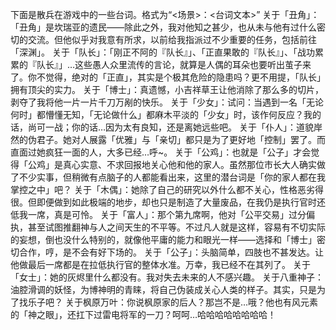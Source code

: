 下面是散兵在游戏中的一些台词。格式为“<场景>：<台词文本>”
关于「丑角」：「丑角」是坎瑞亚的遗民——除此之外，我对他知之甚少，也从未与他有过什么密切的交流。但他似乎对我意有所求，以前给我指派过不少重要的任务，包括前往「深渊」。
关于「队长」：「刚正不阿的『队长』」、「正直果敢的『队长』」、「战功累累的『队长』」…这些愚人众里流传的言论，就算是人偶的耳朵也要听出茧子来了。你不觉得，绝对的「正直」，其实是个极其危险的隐患吗？更不用提，「队长」拥有顶尖的实力。
关于「博士」：真遗憾，小吉祥草王让他消除了那么多的切片，剥夺了我将他一片一片千刀万剐的快乐。
关于「少女」：试问：当遇到一名「无论何时」都懵懂无知，「无论做什么」都麻木平淡的「少女」时，该作何反应？我的话，尚可一战；你的话…因为太有良知，还是离她远些吧。
关于「仆人」：道貌岸然的伪君子。她对人展露「优雅」与「亲切」都只是为了更好地「控制」罢了。而直面过她疯狂一面的人，大多已经…呼~。
关于「公鸡」：也就是「公子」才会觉得「公鸡」是真心实意、不求回报地关心他和他的家人。虽然那位市长大人确实做了不少实事，但稍微有点脑子的人都能看出来，这里的潜台词是「你的家人都在我掌控之中」吧？
关于「木偶」：她除了自己的研究以外什么都不关心，性格恶劣得很。但即便做到如此极端的地步，却也只是制造了大量废品，在我仍是执行官时还低我一席，真是可怜。
关于「富人」：那个第九席啊，他对「公平交易」过分偏执，甚至试图推翻神与人之间天生的不平等。不过凡人就是这样，容易有不切实际的妄想，倒也没什么特别的，就像他平庸的能力和眼光一样——选择和「博士」密切合作，哼，是不会有好下场的。
关于「公子」：头脑简单，四肢也不甚发达。让他做最后一席都是在拉低执行官的整体水准。万幸，我已经不在其列了。
关于「女士」：她的灰烬里什么都没有。我对失去未来的人不感兴趣。
关于八重神子：油腔滑调的妖怪，为博神明的青睐，将自己伪装成关心人类的样子。其实，只是为了找乐子吧？
关于枫原万叶：你说枫原家的后人？那岂不是…哦？他也有风元素的「神之眼」，还扛下过雷电将军的一刀？呵呵…哈哈哈哈哈哈哈哈！